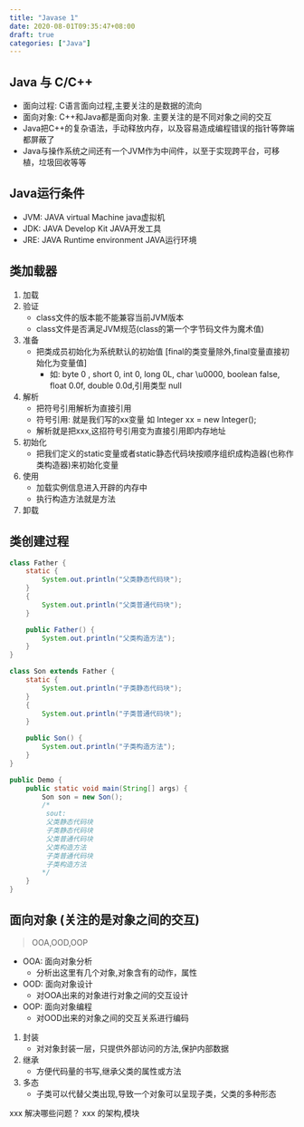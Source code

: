 ```yaml
---
title: "Javase 1"
date: 2020-08-01T09:35:47+08:00
draft: true
categories: ["Java"]
---
```


## Java 与 C/C++
+ 面向过程: C语言面向过程,主要关注的是数据的流向
+ 面向对象: C++和Java都是面向对象. 主要关注的是不同对象之间的交互
+ Java把C++的复杂语法，手动释放内存，以及容易造成编程错误的指针等弊端都屏蔽了
+ Java与操作系统之间还有一个JVM作为中间件，以至于实现跨平台，可移植，垃圾回收等等

## Java运行条件
+ JVM: JAVA virtual Machine java虚拟机
+ JDK: JAVA Develop Kit JAVA开发工具
+ JRE: JAVA Runtime environment JAVA运行环境

## 类加载器
1. 加载
2. 验证
   + class文件的版本能不能兼容当前JVM版本
   + class文件是否满足JVM规范(class的第一个字节码文件为魔术值)
3. 准备
   + 把类成员初始化为系统默认的初始值 [final的类变量除外,final变量直接初始化为变量值] 
     + 如: byte 0 , short 0, int 0, long 0L, char \u0000, boolean false, float 0.0f, double 0.0d,引用类型 null
4. 解析
   + 把符号引用解析为直接引用
   + 符号引用: 就是我们写的xx变量 如 Integer xx = new Integer();
   + 解析就是把xxx,这招符号引用变为直接引用即内存地址  
5. 初始化
   + 把我们定义的static变量或者static静态代码块按顺序组织成<clinit>构造器(也称作类构造器)来初始化变量
6. 使用
   + 加载实例信息进入开辟的内存中
   + 执行构造方法就是<init>方法 
7. 卸载

## 类创建过程
```java
class Father {
    static {
        System.out.println("父类静态代码块");
    }
    {
        System.out.println("父类普通代码块");
    }

    public Father() {
        System.out.println("父类构造方法");
    }
}

class Son extends Father {
    static {
        System.out.println("子类静态代码块");
    }
    {
        System.out.println("子类普通代码块");
    }

    public Son() {
        System.out.println("子类构造方法");
    }
}

public Demo {
    public static void main(String[] args) {
        Son son = new Son();
        /*
         sout:
         父类静态代码块
         子类静态代码块
         父类普通代码块
         父类构造方法
         子类普通代码块
         子类构造方法
        */
    }
}
```

## 面向对象 (关注的是对象之间的交互)
> OOA,OOD,OOP
+ OOA: 面向对象分析
  + 分析出这里有几个对象,对象含有的动作，属性
+ OOD: 面向对象设计
  + 对OOA出来的对象进行对象之间的交互设计
+ OOP: 面向对象编程
  + 对OOD出来的对象之间的交互关系进行编码 
1. 封装
   + 对对象封装一层，只提供外部访问的方法,保护内部数据
2. 继承
   + 方便代码量的书写,继承父类的属性或方法
3. 多态
   + 子类可以代替父类出现,导致一个对象可以呈现子类，父类的多种形态 

xxx 解决哪些问题？
xxx 的架构,模块

